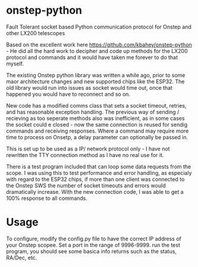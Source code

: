 # onstep-python
Fault Tolerant socket based Python communication protocol for Onstep and other LX200 telescopes

Based on the excellent work here https://github.com/kbahey/onstep-python - He did all the hard work to decipher and code up methods for the LX200 protocol and commands and it would have taken me forever to do that myself.

The existing Onstep python library was written a while ago, prior to some maor architecture changes and new supported chips like the ESP32. The old library would run into issues as socket would time out, once that happened you would have to reconnect and so on. 

New code has a modified comms class that sets a socket timeout, retries, and has reasonable exception handling. The previous way of sending / recieving as too seperate methods also was inefficient, as in some cases the socket could e closed - now the same connection is reused for sendig commands and receiving responses. Where a command may require more time to process on Onsetp, a delay parameter can optionally be passed in.

This is set up to be used as a IP/ network protocol only - I have not rewritten the TTY connection method as I have no real use for it. 

There is a test program included that can loop some data requests from the scope. I was using this to test performance and error handling, as especialy with regard to the ESP32 chips, if more than one client was connected to the Onstep SWS the number of socket timeouts and errors would dramatically increase. With the new connection code, I was able to get a 100% response to all commands.


# Usage 
  To configure, modify the config.py file to have the correct IP address of your Onstep scopee. Set a port in the range of 9996-9999. run the test program, you should see some basica info returns such as the status, RA/Dec, etc.

  
